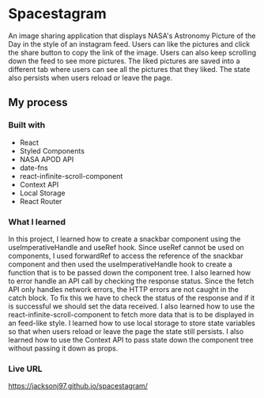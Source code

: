# Spacestagram

An image sharing application that displays NASA's Astronomy Picture of the Day in the style of an instagram feed. Users can like the pictures and click the share button to copy the link of the image. Users can also keep scrolling down the feed to see more pictures. The liked pictures are saved into a different tab where users can see all the pictures that they liked. The state also persists when users reload or leave the page.

## My process

### Built with

- React
- Styled Components
- NASA APOD API
- date-fns
- react-infinite-scroll-component
- Context API
- Local Storage
- React Router

### What I learned

In this project, I learned how to create a snackbar component using the useImperativeHandle and useRef hook. Since useRef cannot be used on components, I used forwardRef to access the reference of the snackbar component and then used the useImperativeHandle hook to create a function that is to be passed down the component tree. I also learned how to error handle an API call by checking the response status. Since the fetch API only handles network errors, the HTTP errors are not caught in the catch block. To fix this we have to check the status of the response and if it is successful we should set the data received. I also learned how to use the react-infinite-scroll-component to fetch more data that is to be displayed in an feed-like style. I learned how to use local storage to store state variables so that when users reload or leave the page the state still persists. I also learned how to use the Context API to pass state down the component tree without passing it down as props.

### Live URL

https://jacksonj97.github.io/spacestagram/
